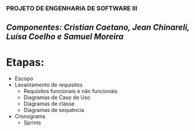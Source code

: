 ### PROJETO DE ENGENHARIA DE SOFTWARE III
## _Componentes: Cristian Caetano, Jean Chinareli, Luísa Coelho e Samuel Moreira_

# Etapas:

- Escopo
- Levantamento de requisitos
   * Requisitos funcionais e não funcionais
   * Diagramas de Caso de Uso
   * Diagramas de classe
   * Diagramas de sequência
- Cronograma
   * Sprints
